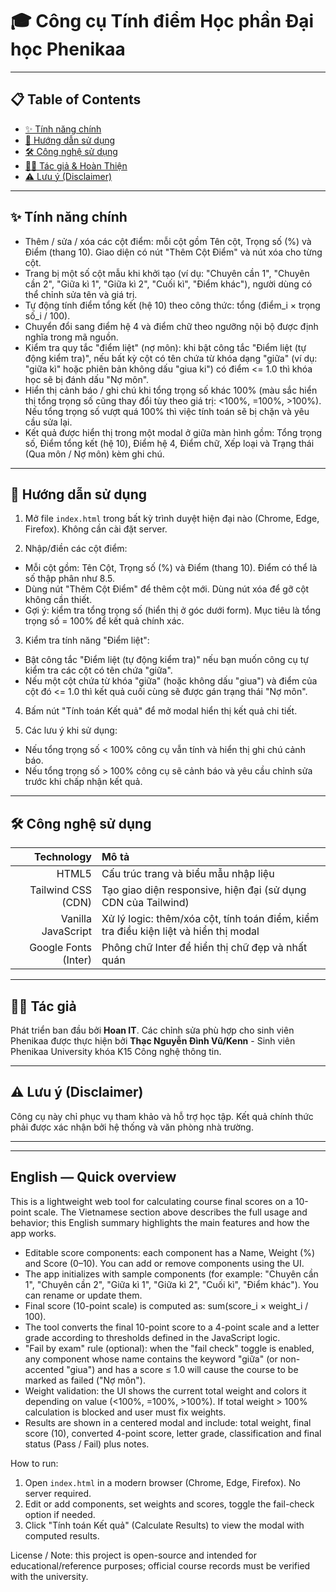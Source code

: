 # 🎓 Công cụ Tính điểm **Học phần Đại học Phenikaa**
---

## 📋 Table of Contents
- [✨ Tính năng chính](#-tính-năng-chính)
- [🚀 Hướng dẫn sử dụng](#-hướng-dẫn-sử-dụng)
- [🛠️ Công nghệ sử dụng](#️-công-nghệ-sử-dụng)
- [👨‍💻 Tác giả & Hoàn Thiện](#-tác-giả)
- [⚠️ Lưu ý (Disclaimer)](#️-lưu-ý-disclaimer)

---

## ✨ Tính năng chính

- Thêm / sửa / xóa các cột điểm: mỗi cột gồm Tên cột, Trọng số (%) và Điểm (thang 10). Giao diện có nút "Thêm Cột Điểm" và nút xóa cho từng cột.
- Trang bị một số cột mẫu khi khởi tạo (ví dụ: "Chuyên cần 1", "Chuyên cần 2", "Giữa kì 1", "Giữa kì 2", "Cuối kì", "Điểm khác"), người dùng có thể chỉnh sửa tên và giá trị.
- Tự động tính điểm tổng kết (hệ 10) theo công thức: tổng (điểm_i × trọng số_i / 100).
- Chuyển đổi sang điểm hệ 4 và điểm chữ theo ngưỡng nội bộ được định nghĩa trong mã nguồn.
- Kiểm tra quy tắc "điểm liệt" (nợ môn): khi bật công tắc "Điểm liệt (tự động kiểm tra)", nếu bất kỳ cột có tên chứa từ khóa dạng "giữa" (ví dụ: "giữa kì" hoặc phiên bản không dấu "giua ki") có điểm <= 1.0 thì khóa học sẽ bị đánh dấu "Nợ môn".
- Hiển thị cảnh báo / ghi chú khi tổng trọng số khác 100% (màu sắc hiển thị tổng trọng số cũng thay đổi tùy theo giá trị: <100%, =100%, >100%). Nếu tổng trọng số vượt quá 100% thì việc tính toán sẽ bị chặn và yêu cầu sửa lại.
- Kết quả được hiển thị trong một modal ở giữa màn hình gồm: Tổng trọng số, Điểm tổng kết (hệ 10), Điểm hệ 4, Điểm chữ, Xếp loại và Trạng thái (Qua môn / Nợ môn) kèm ghi chú.

---

## 🚀 Hướng dẫn sử dụng

1. Mở file `index.html` trong bất kỳ trình duyệt hiện đại nào (Chrome, Edge, Firefox). Không cần cài đặt server.

2. Nhập/điền các cột điểm:
  - Mỗi cột gồm: Tên Cột, Trọng số (%) và Điểm (thang 10). Điểm có thể là số thập phân như 8.5.
  - Dùng nút "Thêm Cột Điểm" để thêm cột mới. Dùng nút xóa để gỡ cột không cần thiết.
  - Gợi ý: kiểm tra tổng trọng số (hiển thị ở góc dưới form). Mục tiêu là tổng trọng số = 100% để kết quả chính xác.

3. Kiểm tra tính năng "Điểm liệt":
  - Bật công tắc "Điểm liệt (tự động kiểm tra)" nếu bạn muốn công cụ tự kiểm tra các cột có tên chứa "giữa".
  - Nếu một cột chứa từ khóa "giữa" (hoặc không dấu "giua") và điểm của cột đó <= 1.0 thì kết quả cuối cùng sẽ được gán trạng thái "Nợ môn".

4. Bấm nút "Tính toán Kết quả" để mở modal hiển thị kết quả chi tiết.

5. Các lưu ý khi sử dụng:
  - Nếu tổng trọng số < 100% công cụ vẫn tính và hiển thị ghi chú cảnh báo.
  - Nếu tổng trọng số > 100% công cụ sẽ cảnh báo và yêu cầu chỉnh sửa trước khi chấp nhận kết quả.

---

## 🛠️ Công nghệ sử dụng

| Technology | Mô tả |
|-----------:|:------|
| HTML5 | Cấu trúc trang và biểu mẫu nhập liệu |
| Tailwind CSS (CDN) | Tạo giao diện responsive, hiện đại (sử dụng CDN của Tailwind) |
| Vanilla JavaScript | Xử lý logic: thêm/xóa cột, tính toán điểm, kiểm tra điều kiện liệt và hiển thị modal |
| Google Fonts (Inter) | Phông chữ Inter để hiển thị chữ đẹp và nhất quán |

---

## 👨‍💻 Tác giả

Phát triển ban đầu bởi **Hoan IT**. 
Các chỉnh sửa phù hợp cho sinh viên Phenikaa được thực hiện bởi **Thạc Nguyễn Đình Vũ/Kenn** - Sinh viên Phenikaa University khóa K15 Công nghệ thông tin.

---

## ⚠️ Lưu ý (Disclaimer)

Công cụ này chỉ phục vụ tham khảo và hỗ trợ học tập. Kết quả chính thức phải được xác nhận bởi hệ thống và văn phòng nhà trường.

---


---

## English — Quick overview

This is a lightweight web tool for calculating course final scores on a 10-point scale. The Vietnamese section above describes the full usage and behavior; this English summary highlights the main features and how the app works.

- Editable score components: each component has a Name, Weight (%) and Score (0–10). You can add or remove components using the UI.
- The app initializes with sample components (for example: "Chuyên cần 1", "Chuyên cần 2", "Giữa kì 1", "Giữa kì 2", "Cuối kì", "Điểm khác"). You can rename or update them.
- Final score (10-point scale) is computed as: sum(score_i × weight_i / 100).
- The tool converts the final 10-point score to a 4-point scale and a letter grade according to thresholds defined in the JavaScript logic.
- "Fail by exam" rule (optional): when the "fail check" toggle is enabled, any component whose name contains the keyword "giữa" (or non-accented "giua") and has a score ≤ 1.0 will cause the course to be marked as failed ("Nợ môn").
- Weight validation: the UI shows the current total weight and colors it depending on value (<100%, =100%, >100%). If total weight > 100% calculation is blocked and user must fix weights.
- Results are shown in a centered modal and include: total weight, final score (10), converted 4-point score, letter grade, classification and final status (Pass / Fail) plus notes.

How to run:
1. Open `index.html` in a modern browser (Chrome, Edge, Firefox). No server required.
2. Edit or add components, set weights and scores, toggle the fail-check option if needed.
3. Click "Tính toán Kết quả" (Calculate Results) to view the modal with computed results.

License / Note: this project is open-source and intended for educational/reference purposes; official course records must be verified with the university.


